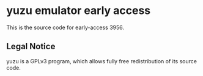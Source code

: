 yuzu emulator early access
=============

This is the source code for early-access 3956.

## Legal Notice

yuzu is a GPLv3 program, which allows fully free redistribution of its source code.